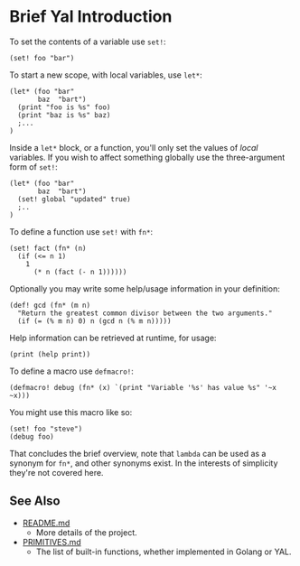 

# Brief Yal Introduction

To set the contents of a variable use `set!`:

    (set! foo "bar")

To start a new scope, with local variables, use `let*`:

    (let* (foo "bar"
           baz  "bart")
      (print "foo is %s" foo)
      (print "baz is %s" baz)
      ;...
    )

Inside a `let*` block, or a function, you'll only set the values of _local_
variables.  If you wish to affect something globally use the three-argument
form of `set!`:

    (let* (foo "bar"
           baz  "bart")
      (set! global "updated" true)
      ;..
    )

To define a function use `set!` with `fn*`:

    (set! fact (fn* (n)
      (if (<= n 1)
        1
          (* n (fact (- n 1))))))

Optionally you may write some help/usage information in your definition:

    (def! gcd (fn* (m n)
      "Return the greatest common divisor between the two arguments."
      (if (= (% m n) 0) n (gcd n (% m n)))))

Help information can be retrieved at runtime, for usage:

    (print (help print))

To define a macro use `defmacro!`:

    (defmacro! debug (fn* (x) `(print "Variable '%s' has value %s" '~x ~x)))

You might use this macro like so:

    (set! foo "steve")
    (debug foo)

That concludes the brief overview, note that `lambda` can be used as a synonym for `fn*`, and other synonyms exist.  In the interests of simplicity they're not covered here.


## See Also

* [README.md](README.md)
  * More details of the project.
* [PRIMITIVES.md](PRIMITIVES.md)
  * The list of built-in functions, whether implemented in Golang or YAL.
